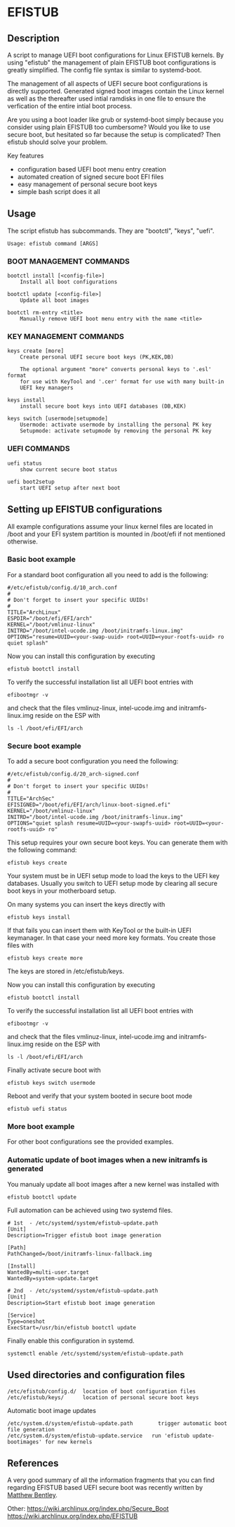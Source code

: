 # EFISTUB
## Description

A script to manage UEFI boot configurations for Linux EFISTUB kernels. By using "efistub" the management of plain EFISTUB boot configurations is greatly simplified. The config file syntax is similar to systemd-boot.

The management of all aspects of UEFI secure boot configurations is directly supported.
Generated signed boot images contain the Linux kernel as well as the thereafter used
intial ramdisks in one file to ensure the verfication of the entire intial boot process.

Are you using a boot loader like grub or systemd-boot simply because you consider
using plain EFISTUB too cumbersome? Would you like to use secure boot, but hesitated so
far because the setup is complicated? Then efistub should solve your problem.

Key features
  - configuration based UEFI boot menu entry creation
  - automated creation of signed secure boot EFI files
  - easy management of personal secure boot keys
  - simple bash script does it all

## Usage

The script efistub has subcommands. They are "bootctl", "keys", "uefi".
```
Usage: efistub command [ARGS]
```

### BOOT MANAGEMENT COMMANDS

```
bootctl install [<config-file>]
    Install all boot configurations

bootctl update [<config-file>]
    Update all boot images

bootctl rm-entry <title>
    Manually remove UEFI boot menu entry with the name <title>
```

### KEY MANAGEMENT COMMANDS

```
keys create [more]
    Create personal UEFI secure boot keys (PK,KEK,DB)

    The optional argument "more" converts personal keys to '.esl' format
    for use with KeyTool and '.cer' format for use with many built-in
    UEFI key managers

keys install
    install secure boot keys into UEFI databases (DB,KEK)

keys switch [usermode|setupmode]
    Usermode: activate usermode by installing the personal PK key
    Setupmode: activate setupmode by removing the personal PK key
```

### UEFI COMMANDS

```
uefi status
    show current secure boot status

uefi boot2setup
    start UEFI setup after next boot
```

## Setting up EFISTUB configurations

All example configurations assume your linux kernel files are located in /boot and your
EFI system partition is mounted in /boot/efi if not mentioned otherwise.

### Basic boot example

For a standard boot configuration all you need to add is the following:

```
#/etc/efistub/config.d/10_arch.conf
#
# Don't forget to insert your specific UUIDs!
#
TITLE="ArchLinux"
ESPDIR="/boot/efi/EFI/arch"
KERNEL="/boot/vmlinuz-linux"
INITRD="/boot/intel-ucode.img /boot/initramfs-linux.img"
OPTIONS="resume=UUID=<your-swap-uuid> root=UUID=<your-rootfs-uuid> ro quiet splash"
```

Now you can install this configuration by executing

```
efistub bootctl install
```

To verify the successful installation list all UEFI boot entries with
```
efibootmgr -v
```
and check that the files vmlinuz-linux, intel-ucode.img and initramfs-linux.img reside on the ESP
with
```
ls -l /boot/efi/EFI/arch
```
### Secure boot example

To add a secure boot configuration you need the following:

```
#/etc/efistub/config.d/20_arch-signed.conf
#
# Don't forget to insert your specific UUIDs!
#
TITLE="ArchSec"
EFISIGNED="/boot/efi/EFI/arch/linux-boot-signed.efi"
KERNEL="/boot/vmlinuz-linux"
INITRD="/boot/intel-ucode.img /boot/initramfs-linux.img"
OPTIONS="quiet splash resume=UUID=<your-swapfs-uuid> root=UUID=<your-rootfs-uuid> ro"
```

This setup requires your own secure boot keys. You can generate them with
the following command:
```
efistub keys create
```
Your system must be in UEFI setup mode to load the keys to the UEFI key databases.
Usually you switch to UEFI setup mode by clearing all secure boot keys in your
motherboard setup.

On many systems you can insert the keys directly with
```
efistub keys install
```
If that fails you can insert them with KeyTool or the built-in UEFI keymanager.
In that case your need more key formats. You create those files with
```
efistub keys create more
```
The keys are stored in /etc/efistub/keys.

Now you can install this configuration by executing

```
efistub bootctl install
```

To verify the successful installation list all UEFI boot entries with
```
efibootmgr -v
```
and check that the files vmlinuz-linux, intel-ucode.img and initramfs-linux.img reside on the ESP
with
```
ls -l /boot/efi/EFI/arch
```

Finally activate secure boot with

```
efistub keys switch usermode
```
Reboot and verify that your system booted in secure boot mode
```
efistub uefi status
```
### More boot example

For other boot configurations see the provided examples.

### Automatic update of boot images when a new initramfs is generated

You manualy update all boot images after a new kernel was installed with
```
efistub bootctl update
```

Full automation can be achieved using two systemd files.
```
# 1st  - /etc/systemd/system/efistub-update.path
[Unit]
Description=Trigger efistub boot image generation

[Path]
PathChanged=/boot/initramfs-linux-fallback.img

[Install]
WantedBy=multi-user.target
WantedBy=system-update.target
```
```
# 2nd  - /etc/systemd/system/efistub-update.path
[Unit]
Description=Start efistub boot image generation

[Service]
Type=oneshot
ExecStart=/usr/bin/efistub bootctl update
```

Finally enable this configuration in systemd.
```
systemctl enable /etc/systemd/system/efistub-update.path
```

## Used directories and configuration files

```
/etc/efistub/config.d/  location of boot configuration files
/etc/efistub/keys/      location of personal secure boot keys
```

Automatic boot image updates

```
/etc/system.d/system/efistub-update.path	    trigger automatic boot file generation
/etc/system.d/system/efistub-update.service   run 'efistub update-bootimages' for new kernels
```

## References

A very good summary of all the information fragments that you can find regarding EFISTUB based UEFI secure boot was recently written by [Matthew Bentley](https://bentley.link/secureboot).

Other:
https://wiki.archlinux.org/index.php/Secure_Boot
https://wiki.archlinux.org/index.php/EFISTUB
